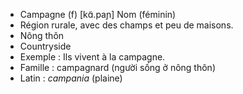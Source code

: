 - Campagne (f)	[kɑ̃.paɲ]	Nom (féminin)	
- Région rurale, avec des champs et peu de maisons.
- Nông thôn
- Countryside
- Exemple : Ils vivent à la campagne.
- Famille : campagnard (người sống ở nông thôn)
- Latin : *campania* (plaine)